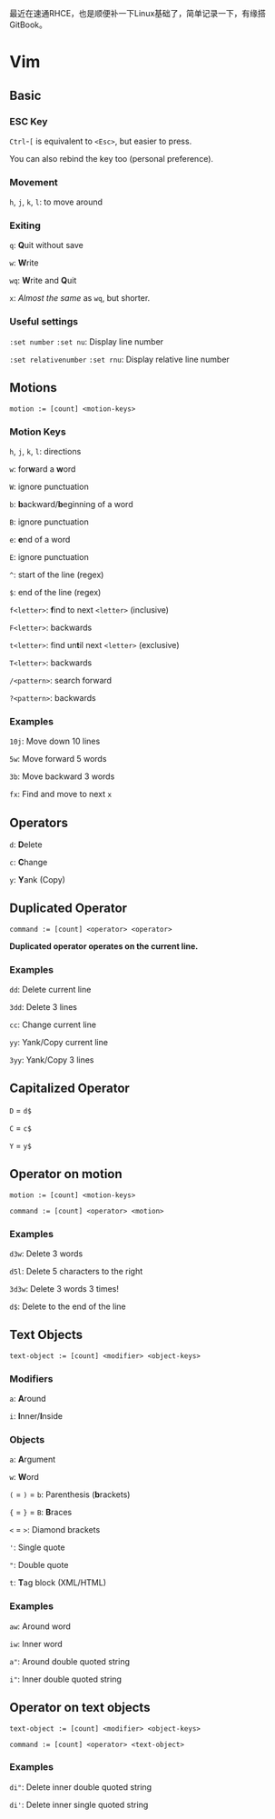 最近在速通RHCE，也是顺便补一下Linux基础了，简单记录一下，有缘搭GitBook。
# Vim
## Basic

### ESC Key

`Ctrl`-`[` is equivalent to `<Esc>`, but easier to press.

You can also rebind the key too (personal preference).

### Movement

`h`, `j`, `k`, `l`: to move around

### Exiting

`q`: **Q**uit without save

`w`: **W**rite

`wq`: **W**rite and **Q**uit

`x`: *Almost the same* as `wq`, but shorter.

### Useful settings

`:set number` `:set nu`: Display line number

`:set relativenumber` `:set rnu`: Display relative line number

## Motions

`motion := [count] <motion-keys>`

### Motion Keys

`h`, `j`, `k`, `l`: directions

`w`: for**w**ard a **w**ord

`W`: ignore punctuation

`b`: **b**ackward/**b**eginning of a word

`B`: ignore punctuation

`e`: **e**nd of a word

`E`: ignore punctuation

`^`: start of the line (regex)

`$`: end of the line (regex)

`f<letter>`: **f**ind to next `<letter>` (inclusive)

`F<letter>`: backwards

`t<letter>`: find un**t**il next `<letter>` (exclusive)

`T<letter>`: backwards

`/<pattern>`: search forward

`?<pattern>`: backwards

### Examples

`10j`: Move down 10 lines

`5w`: Move forward 5 words

`3b`: Move backward 3 words

`fx`: Find and move to next `x`

## Operators

`d`: **D**elete

`c`: **C**hange

`y`: **Y**ank (Copy)

## Duplicated Operator

`command := [count] <operator> <operator>`

**Duplicated operator operates on the current line.**

### Examples

`dd`: Delete current line

`3dd`: Delete 3 lines

`cc`: Change current line

`yy`: Yank/Copy current line

`3yy`: Yank/Copy 3 lines

## Capitalized Operator

`D` = `d$`

`C` = `c$`

`Y` = `y$`

## Operator on motion

`motion := [count] <motion-keys>`

`command := [count] <operator> <motion>`

### Examples

`d3w`: Delete 3 words

`d5l`: Delete 5 characters to the right

`3d3w`: Delete 3 words 3 times!

`d$`: Delete to the end of the line

## Text Objects

`text-object := [count] <modifier> <object-keys>`

### Modifiers

`a`: **A**round

`i`: **I**nner/**I**nside

### Objects

`a`: **A**rgument

`w`: **W**ord

`(` = `)` = `b`: Parenthesis (**b**rackets)

`{` = `}` = `B`: **B**races

`<` = `>`: Diamond brackets

`'`: Single quote

`"`: Double quote

`t`: **T**ag block (XML/HTML)

### Examples

`aw`: Around word

`iw`: Inner word

`a"`: Around double quoted string

`i"`: Inner double quoted string

## Operator on text objects

`text-object := [count] <modifier> <object-keys>`

`command := [count] <operator> <text-object>`

### Examples

`di"`: Delete inner double quoted string

`di'`: Delete inner single quoted string